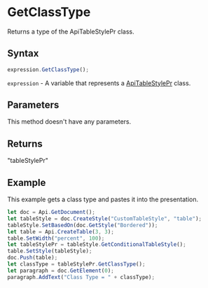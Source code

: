 # GetClassType

Returns a type of the ApiTableStylePr class.

## Syntax

```javascript
expression.GetClassType();
```

`expression` - A variable that represents a [ApiTableStylePr](../ApiTableStylePr.md) class.

## Parameters

This method doesn't have any parameters.

## Returns

"tableStylePr"

## Example

This example gets a class type and pastes it into the presentation.

```javascript editor-
let doc = Api.GetDocument();
let tableStyle = doc.CreateStyle("CustomTableStyle", "table");
tableStyle.SetBasedOn(doc.GetStyle("Bordered"));
let table = Api.CreateTable(3, 3);
table.SetWidth("percent", 100);
let tableStylePr = tableStyle.GetConditionalTableStyle();
table.SetStyle(tableStyle);
doc.Push(table);
let classType = tableStylePr.GetClassType();
let paragraph = doc.GetElement(0);
paragraph.AddText("Class Type = " + classType);
```
